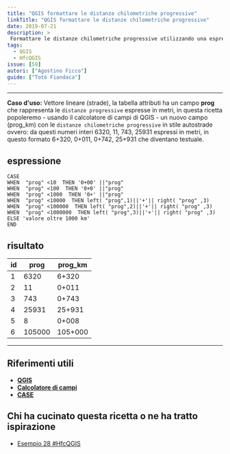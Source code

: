 ```yaml
---
title: "QGIS formattare le distanze chilometriche progressive"
linkTitle: "QGIS formattare le distanze chilometriche progressive"
date: 2019-07-21
description: >
 Formattare le distanze chilometriche progressive utilizzando una espressione nell'etichetta di QGIS.
tags:
  - QGIS
  - HfcQGIS
issue: [59]
autori: ["Agostino Ficco"]
guide: ["Totò Fiandaca"]
---
```


---

**Caso d'uso:** Vettore lineare (strade), la tabella attributi ha un campo **prog** che rappresenta le `distanze progressive` espresse in metri, in questa ricetta popoleremo - usando il calcolatore di campi di QGIS - un nuovo campo (prog_km) con le `distanze chilometriche progressive` in stile autostrade ovvero: da questi numeri interi 6320, 11, 743, 25931 espressi in metri, in questo formato 6+320, 0+011, 0+742, 25+931 che diventano testuale.

## espressione

```
CASE
WHEN  "prog" <10  THEN '0+00' ||"prog"
WHEN  "prog" <100  THEN '0+0' ||"prog"
WHEN  "prog" <1000  THEN '0+' ||"prog"
WHEN  "prog" <10000  THEN left( "prog",1)||'+'|| right( "prog" ,3)
WHEN  "prog" <100000  THEN left( "prog",2)||'+'|| right( "prog" ,3)
WHEN  "prog" <1000000  THEN left( "prog",3)||'+'|| right( "prog" ,3)
ELSE 'valore oltre 1000 km'
END
```

## risultato

id|prog|prog_km
--|----|----
1|6320|6+320
2|11|0+011
3|743|0+743
4|25931|25+931
5|8|0+008
6|105000|105+000

---

## Riferimenti utili

- [**QGIS**](https://qgis.org/it/site/)
- [**Calcolatore di campi**](http://hfcqgis.opendatasicilia.it/it/latest/index.html)
- [**CASE**](http://hfcqgis.opendatasicilia.it/it/latest/gr_funzioni/condizioni/case.html)

## Chi ha cucinato questa ricetta o ne ha tratto ispirazione

- [Esempio 28 #HfcQGIS](http://hfcqgis.opendatasicilia.it/it/latest/esempi/distanze_progressive_chilometriche.html)
